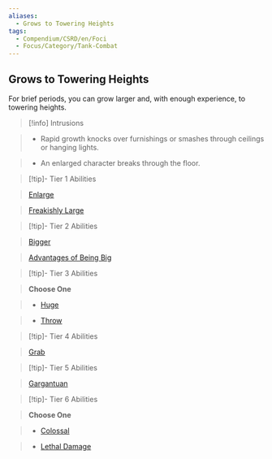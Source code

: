 ```yaml
---
aliases:
  - Grows to Towering Heights
tags:
  - Compendium/CSRD/en/Foci
  - Focus/Category/Tank-Combat
---
```

  
    
## Grows to Towering Heights    
For brief periods, you can grow larger and, with enough experience, to towering heights.    
  
>[!info] Intrusions    
>- Rapid growth knocks over furnishings or smashes through ceilings or hanging lights.    
>- An enlarged character breaks through the floor.    
  
  
>[!tip]- Tier 1 Abilities    
> [Enlarge](Enlarge.md)    
> [Freakishly Large](Freakishly-Large.md)    
  
  
>[!tip]- Tier 2 Abilities    
> [Bigger](Bigger.md)    
> [Advantages of Being Big](Advantages-of-Being-Big.md)    
  
  
>[!tip]- Tier 3 Abilities    
> **Choose One**    
>- [Huge](Huge.md)    
>- [Throw](Throw.md)    
  
  
>[!tip]- Tier 4 Abilities    
> [Grab](Grab.md)    
  
  
>[!tip]- Tier 5 Abilities    
> [Gargantuan](Gargantuan.md)    
  
  
>[!tip]- Tier 6 Abilities    
> **Choose One**    
>- [Colossal](Colossal.md)    
>- [Lethal Damage](Lethal-Damage.md)